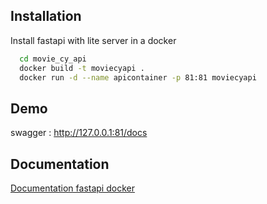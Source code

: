 ## Installation

Install fastapi with lite server in a docker

```bash
  cd movie_cy_api
  docker build -t moviecyapi .
  docker run -d --name apicontainer -p 81:81 moviecyapi
```
    
## Demo

swagger : http://127.0.0.1:81/docs

## Documentation

[Documentation fastapi docker](https://fastapi.tiangolo.com/deployment/docker/)
